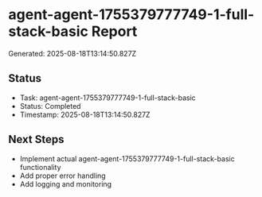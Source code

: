 # agent-agent-1755379777749-1-full-stack-basic Report

Generated: 2025-08-18T13:14:50.827Z

## Status
- Task: agent-agent-1755379777749-1-full-stack-basic
- Status: Completed
- Timestamp: 2025-08-18T13:14:50.827Z

## Next Steps
- Implement actual agent-agent-1755379777749-1-full-stack-basic functionality
- Add proper error handling
- Add logging and monitoring
